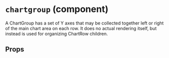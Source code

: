 `chartgroup` (component)
========================

A ChartGroup has a set of Y axes that may be collected together left or right
of the main chart area on each row. It does no actual rendering itself, but
instead is used for organizing ChartRow children.

Props
-----

